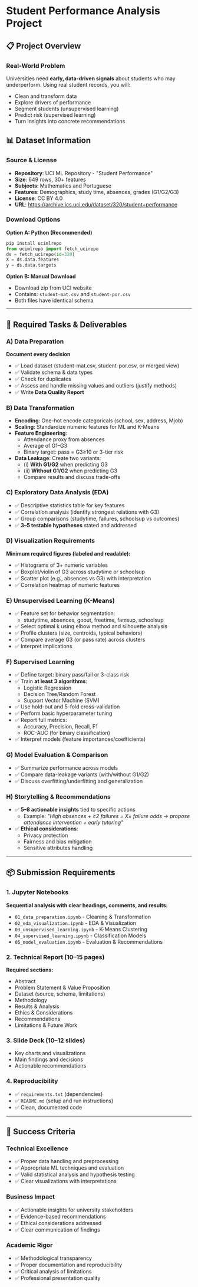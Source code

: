 # Student Performance Analysis Project

## 📋 Project Overview

### Real-World Problem
Universities need **early, data-driven signals** about students who may underperform. Using real student records, you will:
- Clean and transform data
- Explore drivers of performance
- Segment students (unsupervised learning)
- Predict risk (supervised learning)
- Turn insights into concrete recommendations

## 📊 Dataset Information

### Source & License
- **Repository**: UCI ML Repository - "Student Performance" 
- **Size**: 649 rows, 30+ features
- **Subjects**: Mathematics and Portuguese
- **Features**: Demographics, study time, absences, grades (G1/G2/G3)
- **License**: CC BY 4.0
- **URL**: https://archive.ics.uci.edu/dataset/320/student+performance

### Download Options
**Option A: Python (Recommended)**
```python
pip install ucimlrepo
from ucimlrepo import fetch_ucirepo
ds = fetch_ucirepo(id=320)
X = ds.data.features
y = ds.data.targets
```

**Option B: Manual Download**
- Download zip from UCI website
- Contains: `student-mat.csv` and `student-por.csv`
- Both files have identical schema

---

## 🎯 Required Tasks & Deliverables

### A) Data Preparation
**Document every decision**
- ✅ Load dataset (student-mat.csv, student-por.csv, or merged view)
- ✅ Validate schema & data types
- ✅ Check for duplicates
- ✅ Assess and handle missing values and outliers (justify methods)
- ✅ Write **Data Quality Report**

### B) Data Transformation
- **Encoding**: One-hot encode categoricals (school, sex, address, Mjob)
- **Scaling**: Standardize numeric features for ML and K-Means
- **Feature Engineering**: 
  - Attendance proxy from absences
  - Average of G1–G3
  - Binary target: pass = G3≥10 or 3-tier risk
- **Data Leakage**: Create two variants:
  - (i) **With G1/G2** when predicting G3
  - (ii) **Without G1/G2** when predicting G3
  - Compare results and discuss trade-offs

### C) Exploratory Data Analysis (EDA)
- ✅ Descriptive statistics table for key features
- ✅ Correlation analysis (identify strongest relations with G3)
- ✅ Group comparisons (studytime, failures, schoolsup vs outcomes)
- ✅ **3–5 testable hypotheses** stated and addressed

### D) Visualization Requirements
**Minimum required figures (labeled and readable):**
- ✅ Histograms of 3+ numeric variables
- ✅ Boxplot/violin of G3 across studytime or schoolsup
- ✅ Scatter plot (e.g., absences vs G3) with interpretation
- ✅ Correlation heatmap of numeric features

### E) Unsupervised Learning (K-Means)
- ✅ Feature set for behavior segmentation:
  - studytime, absences, goout, freetime, famsup, schoolsup
- ✅ Select optimal k using elbow method and silhouette analysis
- ✅ Profile clusters (size, centroids, typical behaviors)
- ✅ Compare average G3 (or pass rate) across clusters
- ✅ Interpret implications

### F) Supervised Learning
- ✅ Define target: binary pass/fail or 3-class risk
- ✅ Train **at least 3 algorithms**:
  - Logistic Regression
  - Decision Tree/Random Forest
  - Support Vector Machine (SVM)
- ✅ Use hold-out and 5-fold cross-validation
- ✅ Perform basic hyperparameter tuning
- ✅ Report full metrics:
  - Accuracy, Precision, Recall, F1
  - ROC-AUC (for binary classification)
- ✅ Interpret models (feature importances/coefficients)

### G) Model Evaluation & Comparison
- ✅ Summarize performance across models
- ✅ Compare data-leakage variants (with/without G1/G2)
- ✅ Discuss overfitting/underfitting and generalization

### H) Storytelling & Recommendations
- ✅ **5–8 actionable insights** tied to specific actions
  - Example: *"High absences + ≥2 failures = X× failure odds → propose attendance intervention + early tutoring"*
- ✅ **Ethical considerations**:
  - Privacy protection
  - Fairness and bias mitigation
  - Sensitive attributes handling

---

## 📦 Submission Requirements

### 1. Jupyter Notebooks
**Sequential analysis with clear headings, comments, and results:**
- `01_data_preparation.ipynb` - Cleaning & Transformation
- `02_eda_visualization.ipynb` - EDA & Visualization
- `03_unsupervised_learning.ipynb` - K-Means Clustering
- `04_supervised_learning.ipynb` - Classification Models
- `05_model_evaluation.ipynb` - Evaluation & Recommendations

### 2. Technical Report (10–15 pages)
**Required sections:**
- Abstract
- Problem Statement & Value Proposition
- Dataset (source, schema, limitations)
- Methodology
- Results & Analysis
- Ethics & Considerations
- Recommendations
- Limitations & Future Work

### 3. Slide Deck (10–12 slides)
- Key charts and visualizations
- Main findings and decisions
- Actionable recommendations

### 4. Reproducibility
- ✅ `requirements.txt` (dependencies)
- ✅ `README.md` (setup and run instructions)
- ✅ Clean, documented code

---

## 🚀 Success Criteria

### Technical Excellence
- ✅ Proper data handling and preprocessing
- ✅ Appropriate ML techniques and evaluation
- ✅ Valid statistical analysis and hypothesis testing
- ✅ Clear visualizations with interpretations

### Business Impact
- ✅ Actionable insights for university stakeholders
- ✅ Evidence-based recommendations
- ✅ Ethical considerations addressed
- ✅ Clear communication of findings

### Academic Rigor
- ✅ Methodological transparency
- ✅ Proper documentation and reproducibility
- ✅ Critical analysis of limitations
- ✅ Professional presentation quality
